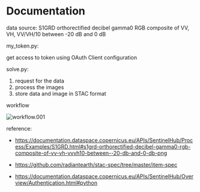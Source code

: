 # Documentation
data source: S1GRD orthorectified decibel gamma0 RGB composite of VV, VH, VV/VH/10 between -20 dB and 0 dB 



my_token.py:

get access to token using OAuth Client configuration



solve.py:

1. request for the data
2. process the images
3. store data and image in STAC format



workflow

![workflow.001](/Users/crushed/Documents/YYN/CV/2023/open_cosmos/normalize/workflow.001.jpeg)



reference:

- https://documentation.dataspace.copernicus.eu/APIs/SentinelHub/Process/Examples/S1GRD.html#s1grd-orthorectified-decibel-gamma0-rgb-composite-of-vv-vh-vvvh10-between--20-db-and-0-db-png

- https://github.com/radiantearth/stac-spec/tree/master/item-spec

- https://documentation.dataspace.copernicus.eu/APIs/SentinelHub/Overview/Authentication.html#python

  
